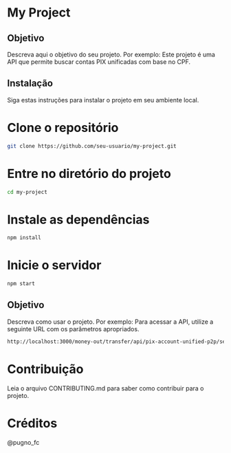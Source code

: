 # My Project

## Objetivo
Descreva aqui o objetivo do seu projeto. Por exemplo: Este projeto é uma API que permite buscar contas PIX unificadas com base no CPF.

## Instalação
Siga estas instruções para instalar o projeto em seu ambiente local.


# Clone o repositório
```bash
git clone https://github.com/seu-usuario/my-project.git
```
# Entre no diretório do projeto
```bash
cd my-project
```

# Instale as dependências
```bash
npm install
```

# Inicie o servidor
```bash
npm start
```

## Objetivo
Descreva como usar o projeto. Por exemplo: Para acessar a API, utilize a seguinte URL com os parâmetros apropriados.
```bash
http://localhost:3000/money-out/transfer/api/pix-account-unified-p2p/search?type=cpf&id=88994127739&action=da_pix_search_account
```
# Contribuição
Leia o arquivo CONTRIBUTING.md para saber como contribuir para o projeto.

# Créditos
@pugno_fc
